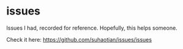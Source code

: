 # issues

Issues I had, recorded for reference. Hopefully, this helps someone. 

Check it here: https://github.com/suhaotian/issues/issues
